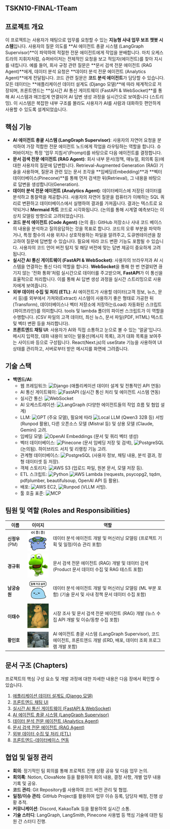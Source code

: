 ## TSKN10-FINAL-1Team

## 프로젝트 개요
이 프로젝트는 사용자가 채팅으로 업무를 요청할 수 있는 **지능형 사내 업무 보조 챗봇 시스템**입니다. 사용자의 질문 의도를 **AI 에이전트 총괄 시스템 (LangGraph Supervisor)**이 파악하여 적절한 전문 에이전트에게 작업을 분배합니다. 마치 오케스트라의 지휘자처럼, 슈퍼바이저는 전체적인 요청을 보고 적임자(에이전트)를 찾아 지시를 내립니다. 예를 들어, 회사 규정 관련 질문은 **문서 검색 전문 에이전트 (RAG Agent)**에게, 데이터 분석 요청은 **데이터 분석 전문 에이전트 (Analytics Agent)**에게 전달됩니다. 코드 관련 질문은 **코드 분석 에이전트**가 담당할 수 있습니다. 모든 데이터는 **애플리케이션 데이터 설계도 (Django 모델)**에 따라 체계적으로 저장되며, 프론트엔드는 **실시간 AI 통신 게이트웨이 (FastAPI & WebSocket)**를 통해 AI 시스템과 매끄럽게 연결되어 AI 답변 생성 과정을 실시간으로 보여줍니다 (스트리밍). 이 시스템은 복잡한 내부 구조를 몰라도 사용자가 AI를 사람과 대화하듯 편안하게 사용할 수 있도록 설계되었습니다.

## 핵심 기능
*   **AI 에이전트 총괄 시스템 (LangGraph Supervisor)**: 사용자의 자연어 요청을 분석하여 가장 적합한 전문 에이전트 노드에게 작업을 라우팅하는 역할을 합니다. 슈퍼바이저는 특정 '업무 지침서'(Prompt)를 바탕으로 다음 에이전트를 결정합니다.
*   **문서 검색 전문 에이전트 (RAG Agent)**: 회사 내부 문서(정책, 매뉴얼, 회의록 등)에 대한 사용자의 질문에 답변합니다. Retrieval-Augmented Generation (RAG) 기술을 사용하며, 질문과 관련 있는 문서 조각을 **임베딩(Embedding)**과 **벡터 데이터베이스(Pinecone)**를 통해 먼저 검색한 뒤(Retrieval), 그 내용을 바탕으로 답변을 생성합니다(Generation).
*   **데이터 분석 전문 에이전트 (Analytics Agent)**: 데이터베이스에 저장된 데이터를 분석하고 통찰력을 제공합니다. 사용자의 자연어 질문을 컴퓨터가 이해하는 SQL 쿼리로 변환하고 데이터베이스에서 실행하여 결과를 가져옵니다. 결과는 텍스트로 요약되거나 **Mermaid 차트** 코드로 시각화됩니다. (논의를 통해 시계열 예측보다는 이상치 모델링 방향으로 고려되었습니다).
*   **코드 분석 에이전트 (Code Agent)** (논의 중): GitHub 저장소나 사내 코드 베이스의 내용을 분석하고 질의응답하는 것을 목표로 합니다. 코드의 오류 부분을 파악하거나, 특정 함수의 사용 위치나 상호작용하는 파일을 알려주고, 도큐멘테이션을 참고하여 질문에 답변할 수 있습니다. 필요에 따라 코드 변환 기능도 포함될 수 있습니다. 사용자의 코드 언어 버전 탐지 및 해당 버전에 맞는 답변 제공이 중요하게 고려됩니다.
*   **실시간 AI 통신 게이트웨이 (FastAPI & WebSocket)**: 사용자의 브라우저과 AI 시스템을 연결하는 통신 다리 역할을 합니다. **WebSocket**을 통해 한 번 연결되면 끊기지 않는 '전화 통화'처럼 실시간으로 데이터를 주고받으며, **FastAPI**가 이 통신을 효율적으로 처리합니다. 이를 통해 AI 답변 생성 과정을 실시간 스트리밍으로 사용자에게 보여줍니다.
*   **외부 데이터 수집 및 처리 (ETL)**: AI 에이전트가 사용할 데이터(고객 정보, 뉴스, 문서 등)를 외부에서 가져와(Extract) 시스템이 사용하기 좋은 형태로 가공한 뒤(Transform), 데이터베이스나 벡터 저장소에 저장하는(Load) 자동화된 스크립트(파이프라인)를 의미합니다. tools 및 lambda 폴더의 파이썬 스크립트가 이 역할을 수행합니다. (CSV 파일의 고객 데이터, 최신 뉴스, 문서 파일(PDF, HTML) 텍스트 및 벡터 변환 등을 처리합니다).
*   **프론트엔드 채팅 UI**: 사용자가 AI와 직접 소통하고 눈으로 볼 수 있는 '얼굴'입니다. 메시지 입력창, 대화 내용이 보이는 말풍선(메시지 목록), 과거 대화 목록을 보여주는 사이드바 등으로 구성됩니다. React(Next.js)의 useState 기능을 사용하여 UI 상태를 관리하고, 서버로부터 받은 메시지를 화면에 그려줍니다.

## 기술 스택
*   **백엔드/AI**:
    *   웹 프레임워크: ![Django](https://img.shields.io/badge/Django-092E20?style=flat-square&logo=django&logoColor=white) (애플리케이션 데이터 설계 및 전통적인 API 연동)
    *   AI 통신 게이트웨이: ![FastAPI](https://img.shields.io/badge/FastAPI-009688?style=flat-square&logo=fastapi&logoColor=white) (실시간 통신 처리 및 에이전트 시스템 연동)
    *   실시간 통신: ![WebSocket](https://img.shields.io/badge/WebSocket-4353FF?style=flat-square&logo=socketdotio&logoColor=white)
    *   AI 오케스트레이션: ![LangGraph](https://img.shields.io/badge/LangGraph-FF5A5F?style=flat-square&logo=langchain&logoColor=white) (다양한 에이전트들의 작업 흐름 및 협업 설계)
    *   LLM: ![GPT](https://img.shields.io/badge/GPT-74aa9c?style=flat-square&logo=openai&logoColor=white) (주요 모델), 필요에 따라 ![Local LLM](https://img.shields.io/badge/Local_LLM-4B32C3?style=flat-square&logo=artificial-intelligence&logoColor=white) (Qwen3 32B 등) 서빙 (Runpod 활용), 다른 오픈소스 모델 (Mistral 등) 및 상용 모델 (Claude, Gemini) 고려.
    *   임베딩 모델: ![OpenAI Embeddings](https://img.shields.io/badge/OpenAI_Embeddings-74aa9c?style=flat-square&logo=openai&logoColor=white) (문서 및 쿼리 벡터 생성)
    *   벡터 데이터베이스: ![Pinecone](https://img.shields.io/badge/Pinecone-000000?style=flat-square&logo=pinecone&logoColor=white) (문서 임베딩 저장 및 검색), ![PostgreSQL](https://img.shields.io/badge/PostgreSQL_pgvector-4169E1?style=flat-square&logo=postgresql&logoColor=white) (논의됨). 하이브리드 서치 및 리랭킹 기능 고려.
    *   관계형 데이터베이스: ![PostgreSQL](https://img.shields.io/badge/PostgreSQL-4169E1?style=flat-square&logo=postgresql&logoColor=white) (사용자 정보, 채팅 내용, 분석 결과, 정형 데이터셋 등 저장).
    *   객체 스토리지: ![AWS S3](https://img.shields.io/badge/AWS_S3-569A31?style=flat-square&logo=amazons3&logoColor=white) (업로드 파일, 원본 문서, 모델 저장 등).
    *   ETL 스크립트: ![Python](https://img.shields.io/badge/Python-3776AB?style=flat-square&logo=python&logoColor=white) ![AWS Lambda](https://img.shields.io/badge/AWS_Lambda-FF9900?style=flat-square&logo=awslambda&logoColor=white) (requests, psycopg2, tqdm, pdfplumber, beautifulsoup, OpenAI API 등 활용).
    *   배포: ![AWS EC2](https://img.shields.io/badge/AWS_EC2-FF9900?style=flat-square&logo=amazonec2&logoColor=white), ![Runpod](https://img.shields.io/badge/Runpod-6C47FF?style=flat-square&logo=runpod&logoColor=white) (VLLM 서빙).
    *   툴 호출 표준: ![MCP](https://img.shields.io/badge/MCP-007ACC?style=flat-square&logo=data:image/png;base64,iVBORw0KGgoAAAANSUhEUgAAABAAAAAQCAMAAAAoLQ9TAAAABGdBTUEAALGPC/xhBQAAACBjSFJNAAB6JgAAgIQAAPoAAACA6AAAdTAAAOpgAAA6mAAAF3CculE8AAAAqFBMVEX///8AAP8AgP8AgIAAgIBVVaoAYIBAgIBAYGBAYIBJbYBJbXFJbW1Nc21NbnZNbnFNbm1QcXFQcXZQcW1SdG1SdHFSdG1VVXFVVXZVVXFVVWpVVW1VVW1VVW1VVW1VVW1VVW1VVW1VVW1VVW1VVW1VVW1VVW1VVW1VVW1)

## 팀원 및 역할 (Roles and Responsibilities)
| 이름 | 이미지 | 역할 |
| ------ | ------ | ------ |
| **신정우** (PM) | <img src="./img/신정우.png" width="150"> | 데이터 분석 에이전트 개발 및 머신러닝 모델링 (프로젝트 기획 및 일정/이슈 관리 포함) |
| **경규휘** | <img src="./img/경규희.png" width="150"> | 문서 검색 전문 에이전트 (RAG) 개발 및 데이터 검색 (Product 문서 데이터 수집 및 RAG 테스트 포함) |
| **남궁승원** | <img src="./img/남궁승원.png" width="150"> | 데이터 분석 에이전트 개발 및 머신러닝 모델링 (ML 부분 포함) (기술 문서 및 사내 정책 문서 데이터 수집 포함) |
| **이태수** | <img src="./img/이태수.png" width="150"> | 시장 조사 및 문서 검색 전문 에이전트 (RAG) 개발 (뉴스 수집 API 개발 및 이슈/동향 수집 포함) |
| **황인호** | <img src="./img/인호.jpeg" width="150"> | AI 에이전트 총괄 시스템 (LangGraph Supervisor), 코드 에이전트, 프론트엔드 개발 (ERD, 배포, 데이터 조회 프로그램 개발 포함) |

## 문서 구조 (Chapters)
프로젝트의 핵심 구성 요소 및 개발 과정에 대한 자세한 내용은 다음 장에서 확인할 수 있습니다.
1.  [애플리케이션 데이터 설계도 (Django 모델)](docs/01_애플리케이션_데이터_설계도__django_모델__.md)
2.  [프론트엔드 채팅 UI](docs/02_프론트엔드_채팅_ui_.md)
3.  [실시간 AI 통신 게이트웨이 (FastAPI & WebSocket)](docs/03_실시간_ai_통신_게이트웨이__fastapi___websocket__.md)
4.  [AI 에이전트 총괄 시스템 (LangGraph Supervisor)](docs/04_ai_에이전트_총괄_시스템__langgraph_supervisor__.md)
5.  [데이터 분석 전문 에이전트 (Analytics Agent)](docs/05_데이터_분석_전문_에이전트__analytics_agent__.md)
6.  [문서 검색 전문 에이전트 (RAG Agent)](docs/06_문서_검색_전문_에이전트__rag_agent__.md)
7.  [외부 데이터 수집 및 처리 (ETL)](docs/07_외부_데이터_수집_및_처리__etl__.md)
8.  [프론트엔드-데이터베이스 연동](docs/08_프론트엔드_데이터베이스_연동_.md)

## 협업 및 일정 관리
*   **회의**: 정기적인 팀 회의를 통해 프로젝트 진행 상황 공유 및 다음 업무 논의.
*   **회의록**: Notion, ClovaNote 등을 활용하여 회의 내용, 결정 사항, 개별 업무 내용 기록 및 공유.
*   **코드 관리**: Git Repository를 사용하여 코드 버전 관리 및 협업.
*   **일정/이슈 관리**: GitHub Project를 활용하여 업무 이슈 등록, 담당자 배정, 진행 상황 추적.
*   **커뮤니케이션**: Discord, KakaoTalk 등을 활용하여 실시간 소통.
*   **기술 스터디**: LangGraph, LangSmith, Pinecone 사용법 등 핵심 기술에 대한 팀원 간 스터디 진행.
